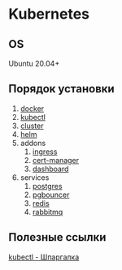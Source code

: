 # Kubernetes

## OS

Ubuntu 20.04+

## Порядок установки

1. [docker](docker/install.md)
2. [kubectl](kubectl/install.md)
3. [cluster](cluster/install.md)
4. [helm](helm/install.md)
5. addons
   1. [ingress](addons/ingress/install.md)
   2. [cert-manager](addons/cert-manager/install.md)
   3. [dashboard](addons/dashboard/install.md)
6. services
   1. [postgres](services/postgresql/install.md)
   2. [pgbouncer](services/pgbouncer/install.md)
   3. [redis](services/redis/install.md)
   4. [rabbitmq](services/rabbitmq/install.md)

## Полезные ссылки

[kubectl - Шпаргалка](https://kubernetes.io/ru/docs/reference/kubectl/cheatsheet/)
